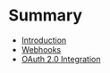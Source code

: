 # Summary

- [Introduction](./introduction.md)
- [Webhooks](./webhooks.md)
- [OAuth 2.0 Integration](./auth.md)
